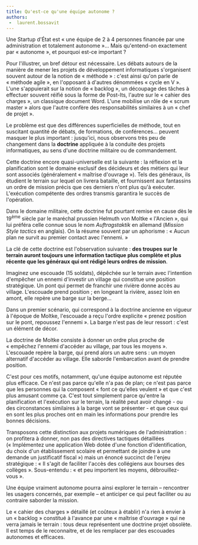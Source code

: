```yaml
---
title: Qu'est-ce qu'une équipe autonome ?
authors:
 -  laurent.bossavit
---
```


Une Startup d'État est « une équipe de 2 à 4 personnes financée par une administration et totalement autonome »… Mais qu'entend-on exactement par « autonome », et pourquoi est-ce important ?

<!--more-->

Pour l'illustrer, un bref détour est nécessaire. Les débats autours de la manière de mener les projets de développement informatiques s'organisent souvent autour de la notion de « méthode » : c'est ainsi qu'on parle de « méthode agile », en l'opposant à d'autres dénommées « cycle en V ». L'une s'appuierait sur la notion de « backlog », un découpage des tâches à effectuer souvent réifié sous la forme de Post-Its, l'autre sur le « cahier des charges », un classique document Word. L'une mobilise un rôle de « scrum master » alors que l'autre confère des responsabilités similaires à un « chef de projet ».

Le problème est que des différences superficielles de méthode, tout en suscitant quantité de débats, de formations, de conférences… peuvent masquer le plus important : jusqu'ici, nous observons très peu de changement dans la **doctrine** appliquée à la conduite des projets informatiques, au sens d'une doctrine militaire ou de commandement.

Cette doctrine encore quasi-universelle est la suivante : la réflexion et la planification sont le domaine exclusif des décideurs et des métiers qui leur sont associés (généralement « maîtrise d'ouvrage »). Tels des généraux, ils étudient le terrain sur lequel on livrera bataille, et fournissent aux fantassins un ordre de mission précis que ces derniers n'ont plus qu'à exécuter. L'exécution compétente des ordres transmis garantira le succès de l'opération.

Dans le domaine militaire, cette doctrine fut pourtant remise en cause dès le 19<sup>ème</sup> siècle par le maréchal prussien Helmuth von Moltke « l'Ancien », qui lui préféra celle connue sous le nom <em lang="de">Auftragstaktik</em> en allemand (<em lang="en">Mission Style tactics</em> en anglais). On la résume souvent par un aphorisme : « Aucun plan ne survit au premier contact avec l'ennemi. »

La clé de cette doctrine est l'observation suivante : **des troupes sur le terrain auront toujours une information tactique plus complète et plus récente que les généraux qui ont rédigé leurs ordres de mission**.

Imaginez une escouade (15 soldats), dépêchée sur le terrain avec l'intention d'empêcher un ennemi d'investir un village qui constitue une position stratégique. Un pont qui permet de franchir une rivière donne accès au village. L'escouade prend position ; en longeant la rivière, assez loin en amont, elle repère une barge sur la berge…

Dans un premier scénario, qui correspond à la doctrine ancienne en vigueur à l'époque de Moltke, l'escouade a reçu l'ordre explicite « prenez position sur le pont, repoussez l'ennemi ». La barge n'est pas de leur ressort : c'est un élément de décor.

La doctrine de Moltke consiste à donner un ordre plus proche de « empêchez l'ennemi d'accéder au village, par tous les moyens ». L'escouade repère la barge, qui prend alors un autre sens : un moyen alternatif d'accéder au village. Elle saborde l'embarcation avant de prendre position.

C'est pour ces motifs, notamment, qu'une équipe autonome est réputée plus efficace. Ce n'est pas parce qu'elle n'a pas de plan; ce n'est pas parce que les personnes qui la composent « font ce qu'elles veulent » et que c'est plus amusant comme ça. C'est tout simplement parce qu'entre la planification et l'exécution sur le terrain, la réalité peut avoir changé - ou des circonstances similaires à la barge vont se présenter - et que ceux qui en sont les plus proches ont en main les informations pour prendre les bonnes décisions.

Transposons cette distinction aux projets numériques de l'administration : on profitera à donner, non pas des directives tactiques détaillées (« Implémentez une application Web dotée d'une fonction d'identification, du choix d'un établissement scolaire et permettant de joindre à une demande un justificatif fiscal ») mais un énoncé succinct de l'enjeu stratégique : « Il s'agit de faciliter l'accès des collégiens aux bourses des collèges ». Sous-entendu : « et peu importent les moyens, débrouillez-vous ».

Une équipe vraiment autonome pourra ainsi explorer le terrain – rencontrer les usagers concernés, par exemple – et anticiper ce qui peut faciliter ou au contraire saborder la mission.

Le « cahier des charges » détaillé (et coûteux à établir) n'a rien à envier à un « backlog » constitué à l'avance par une « maîtrise d'ouvrage » qui ne verra jamais le terrain : tous deux représentent une doctrine projet obsolète. Il est temps de le reconnaitre, et de les remplacer par des escouades autonomes et efficaces.
